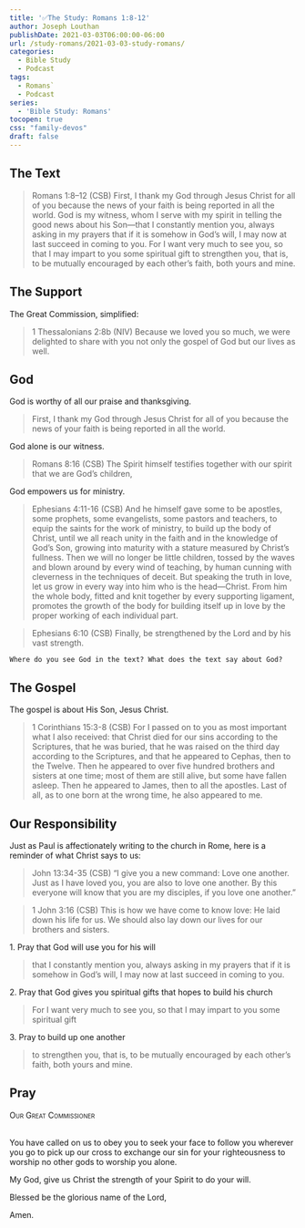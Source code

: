 ```yaml
---
title: '✅The Study: Romans 1:8-12'
author: Joseph Louthan
publishDate: 2021-03-03T06:00:00-06:00
url: /study-romans/2021-03-03-study-romans/
categories:
  - Bible Study
  - Podcast
tags:
  - Romans`
  - Podcast
series:
  - 'Bible Study: Romans'
tocopen: true
css: "family-devos"
draft: false
---
```

## The Text

>Romans 1:8–12 (CSB) First, I thank my God through Jesus Christ for all of you because the news of your faith is being reported in all the world.  God is my witness, whom I serve with my spirit in telling the good news about his Son—that I constantly mention you, always asking in my prayers that if it is somehow in God’s will, I may now at last succeed in coming to you.  For I want very much to see you, so that I may impart to you some spiritual gift to strengthen you,  that is, to be mutually encouraged by each other’s faith, both yours and mine.

## The Support

The Great Commission, simplified:

>1 Thessalonians 2:8b (NIV) Because we loved you so much, we were delighted to share with you not only the gospel of God but our lives as well.

## God

God is worthy of all our praise and thanksgiving.

>First, I thank my God through Jesus Christ for all of you because the news of your faith is being reported in all the world.

God alone is our witness.

>Romans 8:16 (CSB) The Spirit himself testifies together with our spirit that we are God’s children,

God empowers us for ministry.

>Ephesians 4:11-16 (CSB) And he himself gave some to be apostles, some prophets, some evangelists, some pastors and teachers, to equip the saints for the work of ministry, to build up the body of Christ, until we all reach unity in the faith and in the knowledge of God’s Son, growing into maturity with a stature measured by Christ’s fullness. Then we will no longer be little children, tossed by the waves and blown around by every wind of teaching, by human cunning with cleverness in the techniques of deceit. But speaking the truth in love, let us grow in every way into him who is the head—Christ. From him the whole body, fitted and knit together by every supporting ligament, promotes the growth of the body for building itself up in love by the proper working of each individual part.

>Ephesians 6:10 (CSB) Finally, be strengthened by the Lord and by his vast strength.

`Where do you see God in the text? What does the text say about God?`

## The Gospel

The gospel is about His Son, Jesus Christ.

>1 Corinthians 15:3-8 (CSB) For I passed on to you as most important what I also received: that Christ died for our sins according to the Scriptures, that he was buried, that he was raised on the third day according to the Scriptures, and that he appeared to Cephas, then to the Twelve. Then he appeared to over five hundred brothers and sisters at one time; most of them are still alive, but some have fallen asleep. Then he appeared to James, then to all the apostles. Last of all, as to one born at the wrong time, he also appeared to me.

## Our Responsibility

Just as Paul is affectionately writing to the church in Rome, here is a reminder of what Christ says to us:

>John 13:34-35 (CSB) “I give you a new command: Love one another. Just as I have loved you, you are also to love one another. By this everyone will know that you are my disciples, if you love one another.”

>1 John 3:16 (CSB) This is how we have come to know love: He laid down his life for us. We should also lay down our lives for our brothers and sisters.

1\. Pray that God will use you for his will

>that I constantly mention you, always asking in my prayers that if it is somehow in God’s will, I may now at last succeed in coming to you.

2\. Pray that God gives you spiritual gifts that hopes to build his church

>For I want very much to see you, so that I may impart to you some spiritual gift

3\. Pray to build up one another

>to strengthen you,  that is, to be mutually encouraged by each other’s faith, both yours and mine.

## Pray

<div style='font-variant: small-caps;'>
Our Great Commissioner
</div>
&nbsp;

You have called on us
  to obey you
  to seek your face
  to follow you wherever you go
  to pick up our cross
  to exchange our sin
  for your righteousness
  to worship no other gods
  to worship you alone.

My God,
  give us Christ
  the strength of your Spirit
  to do your will.

Blessed be the glorious name of the Lord,

Amen.
